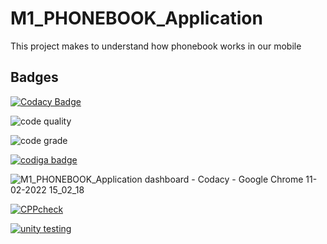 # M1_PHONEBOOK_Application
This project makes to understand how phonebook works in our mobile

## Badges
[![Codacy Badge](https://app.codacy.com/project/badge/Grade/b26372f200cd40218d4c9437a4050cb3)](https://www.codacy.com/gh/praveenmareedu/M1_PHONEBOOK_Application/dashboard?utm_source=github.com&amp;utm_medium=referral&amp;utm_content=praveenmareedu/M1_PHONEBOOK_Application&amp;utm_campaign=Badge_Grade)

![code quality](https://api.codiga.io/project/31076/score/svg)

![code grade](https://api.codiga.io/project/31076/status/svg)

<a href="https://app.codiga.io/public/user/github/praveenmareedu">
   <img src="https://api.codiga.io/public/badge/user/github/praveenmareedu?style=light" alt="codiga badge" />
</a>

![M1_PHONEBOOK_Application dashboard - Codacy - Google Chrome 11-02-2022 15_02_18](https://user-images.githubusercontent.com/98843450/153570534-169d2714-16e7-4641-831b-f54486dbd1e0.png)

[![CPPcheck](https://github.com/praveenmareedu/M1_PHONEBOOK_Application/actions/workflows/cppcheck.yml/badge.svg)](https://github.com/praveenmareedu/M1_PHONEBOOK_Application/actions/workflows/cppcheck.yml)

[![unity testing](https://github.com/praveenmareedu/M1_PHONEBOOK_Application/actions/workflows/unity.yml/badge.svg)](https://github.com/praveenmareedu/M1_PHONEBOOK_Application/actions/workflows/unity.yml)
